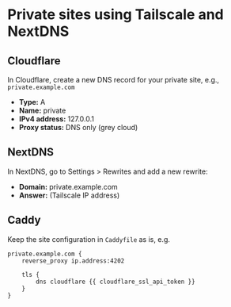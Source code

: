 # Private sites using Tailscale and NextDNS

## Cloudflare

In Cloudflare, create a new DNS record for your private site, e.g., `private.example.com`

-   **Type:** A
-   **Name:** private
-   **IPv4 address:** 127.0.0.1
-   **Proxy status:** DNS only (grey cloud)

## NextDNS

In NextDNS, go to Settings > Rewrites and add a new rewrite:

-   **Domain:** private.example.com
-   **Answer:** (Tailscale IP address)

## Caddy

Keep the site configuration in `Caddyfile` as is, e.g.

```caddyfile
private.example.com {
    reverse_proxy ip.address:4202

    tls {
        dns cloudflare {{ cloudflare_ssl_api_token }}
    }
}
```
